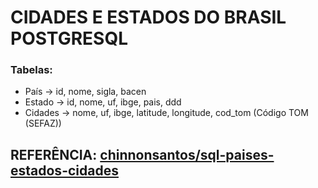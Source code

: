 # CIDADES E ESTADOS DO BRASIL POSTGRESQL
### Tabelas: 
  - País -> id, nome, sigla, bacen
  - Estado -> id, nome, uf, ibge, pais, ddd
  - Cidades -> nome, uf, ibge, latitude, longitude, cod_tom (Código TOM (SEFAZ))
  
## REFERÊNCIA: [chinnonsantos/sql-paises-estados-cidades](https://github.com/chinnonsantos/sql-paises-estados-cidades)
 

